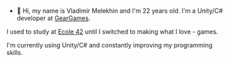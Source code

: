 - 👋 Hi, my name is Vladimir Melekhin and I'm 22 years old. I'm a Unity/C# developer at [GearGames](https://gear-games.com/).

I used to study at [Ecole 42](https://www.42.fr/) until I switched to making what I love - games.

I'm currently using Unity/C# and constantly improving my programming skills.


<!---
KaitekinaFune/KaitekinaFune is a ✨ special ✨ repository because its `README.md` (this file) appears on your GitHub profile.
You can click the Preview link to take a look at your changes.
--->
